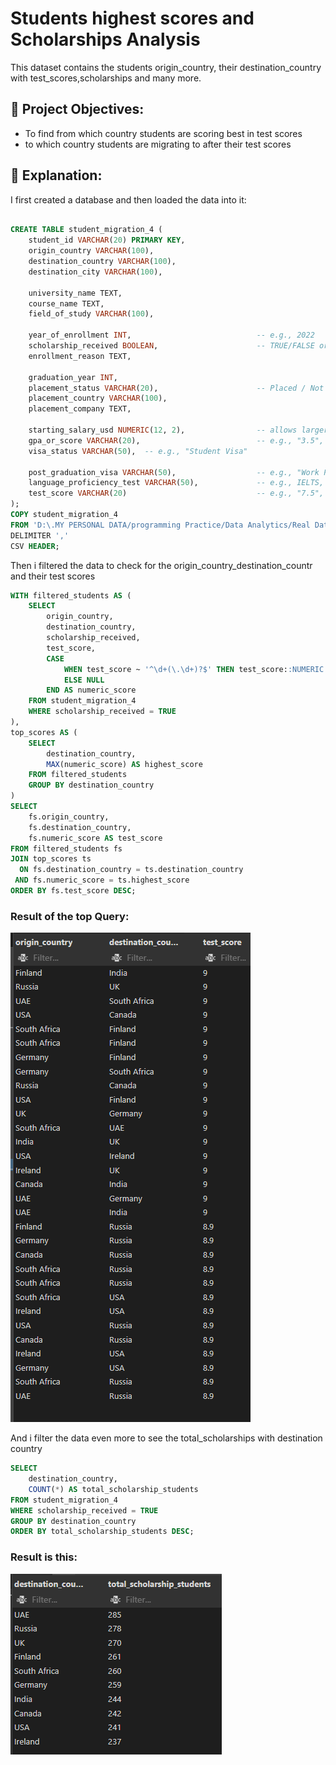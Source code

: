 # Students highest scores and Scholarships Analysis

This dataset contains the students origin_country, their destination_country with test_scores,scholarships and many more.

## 🎯 Project Objectives:
- To find from which country students are scoring best in test scores
- to which country students are migrating to after their test scores

## 📝 Explanation:

I first created a database and then loaded the data into it:

```sql

CREATE TABLE student_migration_4 (
    student_id VARCHAR(20) PRIMARY KEY,                
    origin_country VARCHAR(100),
    destination_country VARCHAR(100),
    destination_city VARCHAR(100),                                
                             
    university_name TEXT,
    course_name TEXT,
    field_of_study VARCHAR(100),

    year_of_enrollment INT,                            -- e.g., 2022
    scholarship_received BOOLEAN,                      -- TRUE/FALSE or 1/0
    enrollment_reason TEXT,      
                                               
    graduation_year INT,                      
    placement_status VARCHAR(20),                      -- Placed / Not Placed
    placement_country VARCHAR(100),
    placement_company TEXT,

    starting_salary_usd NUMERIC(12, 2),                -- allows larger salary values
    gpa_or_score VARCHAR(20),                          -- e.g., "3.5", "85%", "A+"
    visa_status VARCHAR(50),  -- e.g., "Student Visa"

    post_graduation_visa VARCHAR(50),                  -- e.g., "Work Permit"
    language_proficiency_test VARCHAR(50),             -- e.g., IELTS, TOEFL
    test_score VARCHAR(20)                             -- e.g., "7.5", "110", "C1"
);
COPY student_migration_4
FROM 'D:\.MY PERSONAL DATA/programming Practice/Data Analytics/Real Dataset Practice/global_student_migration/Code of the project/csv file/global_student_migration.csv'
DELIMITER ','
CSV HEADER;

```


Then i filtered the data to check for the origin_country_destination_countr and their test scores

```sql
WITH filtered_students AS (
    SELECT
        origin_country,
        destination_country,
        scholarship_received,
        test_score,
        CASE
            WHEN test_score ~ '^\d+(\.\d+)?$' THEN test_score::NUMERIC
            ELSE NULL
        END AS numeric_score
    FROM student_migration_4
    WHERE scholarship_received = TRUE
),
top_scores AS (
    SELECT
        destination_country,
        MAX(numeric_score) AS highest_score
    FROM filtered_students
    GROUP BY destination_country
)
SELECT 
    fs.origin_country,
    fs.destination_country,
    fs.numeric_score AS test_score
FROM filtered_students fs
JOIN top_scores ts
  ON fs.destination_country = ts.destination_country
 AND fs.numeric_score = ts.highest_score
ORDER BY fs.test_score DESC;

```
### Result of the top Query:
![alt text](image.png)

And i filter the data even more to see the total_scholarships with destination country

```sql
SELECT 
    destination_country,
    COUNT(*) AS total_scholarship_students
FROM student_migration_4
WHERE scholarship_received = TRUE
GROUP BY destination_country
ORDER BY total_scholarship_students DESC;
```
### Result is this:
![alt text](image-1.png)
